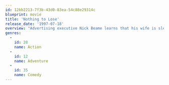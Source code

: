 ```yaml
---
id: 12bb2213-7f3b-43d0-83ea-54c88e29314c
blueprint: movie
title: 'Nothing to Lose'
release_date: '1997-07-18'
overview: "Advertising executive Nick Beame learns that his wife is sleeping with his employer. In a state of despair, he encounters a bumbling thief whose attempted carjacking goes awry when Nick takes him on an involuntary joyride. Soon the betrayed businessman and the incompetent crook strike up a partnership and develop a robbery-revenge scheme. But it turns out that some other criminals in the area don't appreciate the competition."
genres:
  -
    id: 28
    name: Action
  -
    id: 12
    name: Adventure
  -
    id: 35
    name: Comedy
---
```

